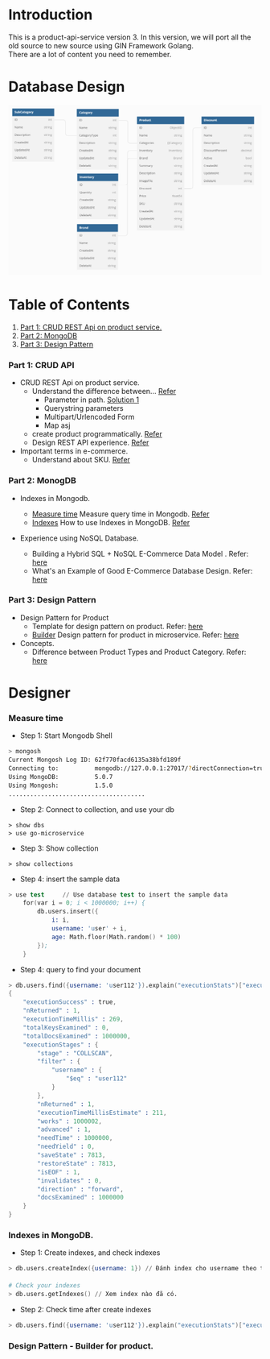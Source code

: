 # Introduction
This is a product-api-service version 3. In this version, we will port all the old source to new source using GIN Framework Golang.  
There are a lot of content you need to remember.


# Database Design
![Database Product Microservice](./docs/images/database/product-database-v2.png)

# Table of Contents
1. [Part 1: CRUD REST Api on product service.](#part-1-crud-api) 
2. [Part 2: MongoDB](#part-2-monogdb)
3. [Part 3: Design Pattern](#part-3-design-pattern)

### Part 1: CRUD API
* CRUD REST Api on product service.
	- Understand the difference between... [Refer](https://pkg.go.dev/github.com/gin-gonic/gin#readme-parameters-in-path)
		- Parameter in path. [Solution 1](#parameter-in-path)
		- Querystring parameters
		- Multipart/Urlencoded Form
		- Map asj
	- create product programmatically. [Refer](https://www.mageplaza.com/devdocs/magento-2-create-product-programmatically.html)
	- Design REST API experience. [Refer](https://developer.adobe.com/commerce/webapi/rest/tutorials/)
* Important terms in e-commerce.
	-  Understand about SKU. [Refer](https://xuatnhapkhauleanh.edu.vn/sku-la-gi-y-nghia-cua-sku-trong-quan-tri-kho-hang.html)
### Part 2: MonogDB
* Indexes in Mongodb.
	- [Measure time](#measure-time) Measure query time in Mongodb. [Refer](https://viblo.asia/p/tim-hieu-ve-index-trong-mongodb-924lJL4WKPM)
	- [Indexes](#indexes-in-mongodb) How to use Indexes in MongoDB. [Refer](https://viblo.asia/p/su-dung-index-trong-sql-query-1ZnbRlPQR2Xo)

* Experience using NoSQL Database.
	- Building a Hybrid SQL + NoSQL E-Commerce Data Model . Refer: [here](https://dev.to/fabric_commerce/building-a-hybrid-sql-nosql-e-commerce-data-model-3fc3)
	- What's an Example of Good E-Commerce Database Design. Refer: [here](https://dev.to/fabric_commerce/what-s-an-example-of-good-e-commerce-database-design-3e9l)
### Part 3: Design Pattern
* Design Pattern for Product
	- Template for design pattern on product. Refer: [here](https://ui-patterns.com/patterns/ProductPage)
	- [Builder](#design-pattern---builder-for-product) Design pattern for product in microservice. Refer: [here](https://github.com/anhthii/golang-design-pattern)
* Concepts.
	- Difference between Product Types and Product Category. Refer: [here](https://support.sugarcrm.com/Knowledge_Base/Products_Quotes/Product_Types_vs_Product_Categories/)

# Designer
### Measure time
* Step 1: Start Mongodb Shell
```bash
> mongosh
Current Mongosh Log ID: 62f770facd6135a38bfd189f
Connecting to:          mongodb://127.0.0.1:27017/?directConnection=true&serverSelectionTimeoutMS=2000&appName=mongosh+1.5.0
Using MongoDB:          5.0.7
Using Mongosh:          1.5.0
......................................

```
* Step 2: Connect to collection, and use your db
```
> show dbs
> use go-microservice
```

* Step 3: Show collection
```
> show collections
```
* Step 4: insert the sample data
```s
> use test     // Use database test to insert the sample data
    for(var i = 0; i < 1000000; i++) {
        db.users.insert({
            i: i,
            username: 'user' + i,
            age: Math.floor(Math.random() * 100)
        });
    }
```
* Step 4: query to find your document
```s
> db.users.find({username: 'user112'}).explain("executionStats")["executionStats"]
{
	"executionSuccess" : true,
	"nReturned" : 1,
	"executionTimeMillis" : 269,
	"totalKeysExamined" : 0,
	"totalDocsExamined" : 1000000,
	"executionStages" : {
		"stage" : "COLLSCAN",
		"filter" : {
			"username" : {
				"$eq" : "user112"
			}
		},
		"nReturned" : 1,
		"executionTimeMillisEstimate" : 211,
		"works" : 1000002,
		"advanced" : 1,
		"needTime" : 1000000,
		"needYield" : 0,
		"saveState" : 7813,
		"restoreState" : 7813,
		"isEOF" : 1,
		"invalidates" : 0,
		"direction" : "forward",
		"docsExamined" : 1000000
	}
}
```
### Indexes in MongoDB.
* Step 1: Create indexes, and check indexes
```s
> db.users.createIndex({username: 1}) // Đánh index cho username theo thứ tự tăng dần, -1 là giảm dần.

# Check your indexes
> db.users.getIndexes() // Xem index nào đã có.
```
* Step 2: Check time after create indexes
```s
> db.users.find({username: 'user112'}).explain("executionStats")["executionStats"]
```

### Design Pattern - Builder for product.